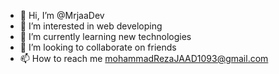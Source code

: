 - 👋 Hi, I’m @MrjaaDev
- 👀 I’m interested in web developing
- 🌱 I’m currently learning new technologies
- 💞️ I’m looking to collaborate on friends
- 📫 How to reach me mohammadRezaJAAD1093@gmail.com
